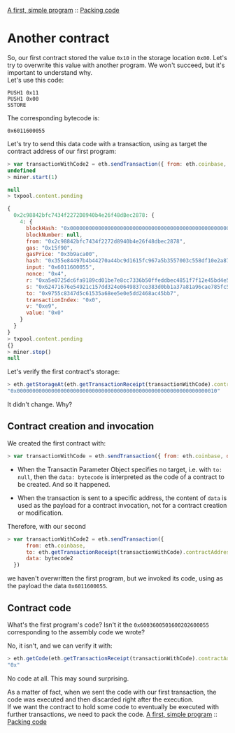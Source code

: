[A first, simple program](contract-1.md) :: [Packing code](packing-code.md)

# Another contract
So, our first contract stored the value `0x10` in the storage location `0x00`. Let's try to overwrite this value with another program. We won't succeed, but it's important to understand why.<br/>
Let's use this code:

```assembly
PUSH1 0x11
PUSH1 0x00
SSTORE
```

The corresponding bytecode is:

```assembly
0x6011600055
```

Let's try to send this data code with a transaction, using as target the contract address of our first program:

```javascript
> var transactionWithCode2 = eth.sendTransaction({ from: eth.coinbase, to: eth.getTransactionReceipt(transactionWithCode).contractAddress, data: bytecode2})
undefined
> miner.start(1)

null
> txpool.content.pending

{
  0x2c98842bfc7434f2272D8940b4e26f48dBec2878: {
    4: {
      blockHash: "0x0000000000000000000000000000000000000000000000000000000000000000",
      blockNumber: null,
      from: "0x2c98842bfc7434f2272d8940b4e26f48dbec2878",
      gas: "0x15f90",
      gasPrice: "0x3b9aca00",
      hash: "0x355e84497b4b44270a44bc9d1615fc967a5b3557003c558df10e2a87b23a332f",
      input: "0x6011600055",
      nonce: "0x4",
      r: "0xa5e0725dc6fa9189cd01be7e8cc7336b50ffeddbec4851f7f12e45bd4e59aad4",
      s: "0x62471676e54921c157dd324e0649837ce383d0bb1a37a81a96cae785fc5e6071",
      to: "0x9755c8347d5c61535a68ee5e0e5dd2468ac45bb7",
      transactionIndex: "0x0",
      v: "0xe9",
      value: "0x0"
    }
  }
}
> txpool.content.pending
{}
> miner.stop()
null
```

Let's verify the first contract's storage:

```javascript
> eth.getStorageAt(eth.getTransactionReceipt(transactionWithCode).contractAddress)
"0x0000000000000000000000000000000000000000000000000000000000000010"
```

It didn't change. Why?

## Contract creation and invocation

We created the first contract with:

```javascript
> var transactionWithCode = eth.sendTransaction({ from: eth.coinbase, data: bytecode})
```

* When the Transactin Parameter Object specifies no target, i.e. with `to: null`, then the `data: bytecode` is interpreted as the code of a contract to be created. And so it happened.

* When the transaction is sent to a specific address, the content of `data` is used as the payload for a contract invocation, not for a contract creation or modification.

Therefore, with our second

```javascript
> var transactionWithCode2 = eth.sendTransaction({
      from: eth.coinbase,
      to: eth.getTransactionReceipt(transactionWithCode).contractAddress,
      data: bytecode2
  })
```

we haven't overwritten the first program, but we invoked its code, using as the payload the data `0x6011600055`.

## Contract code
What's the first program's code? Isn't it the `0x6003600501600202600055` corresponding to the assembly code we wrote?

No, it isn't, and we can verify it with:

```javascript
> eth.getCode(eth.getTransactionReceipt(transactionWithCode).contractAddress)
"0x"
```

No code at all. This may sound surprising.

As a matter of fact, when we sent the code with our first transaction, the code was executed and then discarded right after the execution.<br/>
If we want the contract to hold some code to eventually be executed with further transactions, we need to pack the code.
[A first, simple program](contract-1.md) :: [Packing code](packing-code.md)
